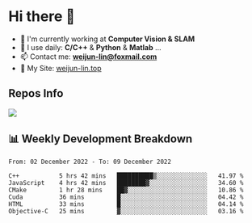 # Hi there 👋

<!--
**Weijun-Lin/Weijun-Lin** is a ✨ _special_ ✨ repository because its `README.md` (this file) appears on your GitHub profile.

Here are some ideas to get you started:

- 🔭 I’m currently working on ...
- 🌱 I’m currently learning ...
- 👯 I’m looking to collaborate on ...
- 🤔 I’m looking for help with ...
- 💬 Ask me about ...
- 📫 How to reach me: ...
- 😄 Pronouns: ...
- ⚡ Fun fact: ...
-->

- 🏢 I'm currently working at **Computer Vision & SLAM**
- 🚀 I use daily: **C/C++** & **Python** & **Matlab** ...
- 📫 Contact me: **weijun-lin@foxmail.com**
- 🔗 My Site: [weijun-lin.top](https://weijun-lin.top/p)

  

## Repos Info
![](https://github-readme-stats.vercel.app/api?username=Weijun-Lin&theme=cobalt)

## 📊 Weekly Development Breakdown

<!--START_SECTION:waka-->

```text
From: 02 December 2022 - To: 09 December 2022

C++           5 hrs 42 mins   ██████████▒░░░░░░░░░░░░░░   41.97 %
JavaScript    4 hrs 42 mins   ████████▓░░░░░░░░░░░░░░░░   34.60 %
CMake         1 hr 28 mins    ██▓░░░░░░░░░░░░░░░░░░░░░░   10.86 %
Cuda          36 mins         █░░░░░░░░░░░░░░░░░░░░░░░░   04.42 %
HTML          33 mins         █░░░░░░░░░░░░░░░░░░░░░░░░   04.14 %
Objective-C   25 mins         ▓░░░░░░░░░░░░░░░░░░░░░░░░   03.16 %
```

<!--END_SECTION:waka-->
